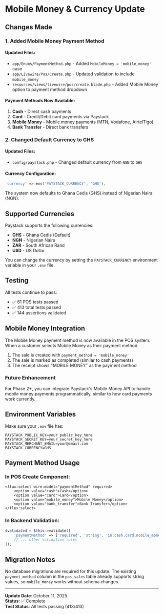 # Mobile Money & Currency Update

## Changes Made

### 1. Added Mobile Money Payment Method

#### Updated Files:

-   `app/Enums/PaymentMethod.php` - Added `MobileMoney = 'mobile_money'` case
-   `app/Livewire/Pos/Create.php` - Updated validation to include `mobile_money`
-   `resources/views/livewire/pos/create.blade.php` - Added Mobile Money option to payment method dropdown

#### Payment Methods Now Available:

1. **Cash** - Direct cash payments
2. **Card** - Credit/Debit card payments via Paystack
3. **Mobile Money** - Mobile money payments (MTN, Vodafone, AirtelTigo)
4. **Bank Transfer** - Direct bank transfers

### 2. Changed Default Currency to GHS

#### Updated Files:

-   `config/paystack.php` - Changed default currency from `NGN` to `GHS`

#### Currency Configuration:

```php
'currency' => env('PAYSTACK_CURRENCY', 'GHS'),
```

The system now defaults to Ghana Cedis (GHS) instead of Nigerian Naira (NGN).

## Supported Currencies

Paystack supports the following currencies:

-   **GHS** - Ghana Cedis (Default)
-   **NGN** - Nigerian Naira
-   **ZAR** - South African Rand
-   **USD** - US Dollar

You can change the currency by setting the `PAYSTACK_CURRENCY` environment variable in your `.env` file.

## Testing

All tests continue to pass:

-   ✅ 61 POS tests passed
-   ✅ 413 total tests passed
-   ✅ 144 assertions validated

## Mobile Money Integration

The Mobile Money payment method is now available in the POS system. When a customer selects Mobile Money as their payment method:

1. The sale is created with `payment_method = 'mobile_money'`
2. The sale is marked as completed (similar to cash payments)
3. The receipt shows "MOBILE MONEY" as the payment method

### Future Enhancement

For Phase 2+, you can integrate Paystack's Mobile Money API to handle mobile money payments programmatically, similar to how card payments work currently.

## Environment Variables

Make sure your `.env` file has:

```env
PAYSTACK_PUBLIC_KEY=your_public_key_here
PAYSTACK_SECRET_KEY=your_secret_key_here
PAYSTACK_MERCHANT_EMAIL=your@email.com
PAYSTACK_CURRENCY=GHS
```

## Payment Method Usage

### In POS Create Component:

```blade
<flux:select wire:model="paymentMethod" required>
    <option value="cash">Cash</option>
    <option value="card">Card</option>
    <option value="mobile_money">Mobile Money</option>
    <option value="bank_transfer">Bank Transfer</option>
</flux:select>
```

### In Backend Validation:

```php
$validated = $this->validate([
    'paymentMethod' => ['required', 'string', 'in:cash,card,mobile_money,bank_transfer'],
    // ... other validation rules
]);
```

## Migration Notes

No database migrations are required for this update. The existing `payment_method` column in the `pos_sales` table already supports string values, so `mobile_money` works without schema changes.

---

**Update Date**: October 11, 2025  
**Status**: ✅ Complete  
**Test Status**: All tests passing (413/413)
